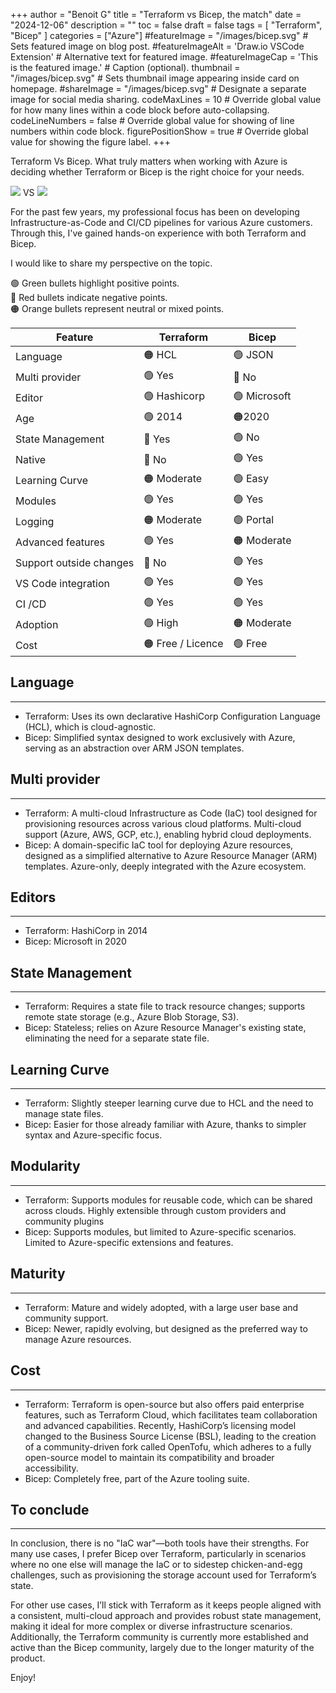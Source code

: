 +++
author = "Benoit G"
title = "Terraform vs Bicep, the match"
date = "2024-12-06"
description = ""
toc = false
draft = false
tags = [
    "Terraform", "Bicep"
]
categories = ["Azure"]
#featureImage = "/images/bicep.svg" # Sets featured image on blog post.
#featureImageAlt = 'Draw.io VSCode Extension' # Alternative text for featured image.
#featureImageCap = 'This is the featured image.' # Caption (optional).
thumbnail = "/images/bicep.svg" # Sets thumbnail image appearing inside card on homepage.
#shareImage = "/images/bicep.svg" # Designate a separate image for social media sharing.
codeMaxLines = 10 # Override global value for how many lines within a code block before auto-collapsing.
codeLineNumbers = false # Override global value for showing of line numbers within code block.
figurePositionShow = true # Override global value for showing the figure label.
+++

Terraform Vs Bicep. What truly matters when working with Azure is deciding whether Terraform or Bicep is the right choice for your needs.
<!--more-->

<img src="/images/bicep.svg"> VS <img src="/images/terraform.svg">

For the past few years, my professional focus has been on developing Infrastructure-as-Code and CI/CD pipelines for various Azure customers. Through this, I've gained hands-on experience with both Terraform and Bicep.

I would like to share my perspective on the topic.

🟢 Green bullets highlight positive points.<br>
🔴 Red bullets indicate negative points.<br>
🟠 Orange bullets represent neutral or mixed points.<br>

| Feature                 | Terraform           | Bicep          |
|-------------------------|---------------------|----------------|
| Language                | 🟠 HCL              | 🟢 JSON       |
| Multi provider          | 🟢 Yes              | 🔴 No         |
| Editor                  | 🟢 Hashicorp        | 🟢 Microsoft  |
| Age                     | 🟢 2014             | 🟠2020        |
| State Management        | 🔴 Yes              | 🟢 No         |
| Native                  | 🔴 No               | 🟢 Yes        |
| Learning Curve          | 🟠 Moderate         | 🟢 Easy       |
| Modules                 | 🟢 Yes              | 🟢 Yes        |
| Logging                 | 🟠 Moderate         | 🟢 Portal     |
| Advanced features       | 🟢 Yes              | 🟠 Moderate   |
| Support outside changes | 🔴 No               | 🟢 Yes        |
| VS Code integration     | 🟢 Yes              | 🟢 Yes        |
| CI /CD                  | 🟢 Yes              | 🟢 Yes        |
| Adoption                | 🟢 High             | 🟠 Moderate   |
| Cost                    | 🟠 Free / Licence   | 🟢 Free       |

## Language
---

- Terraform: Uses its own declarative HashiCorp Configuration Language (HCL), which is cloud-agnostic.
- Bicep: Simplified syntax designed to work exclusively with Azure, serving as an abstraction over ARM JSON templates.

##  Multi provider
---

- Terraform: A multi-cloud Infrastructure as Code (IaC) tool designed for provisioning resources across various cloud platforms.
Multi-cloud support (Azure, AWS, GCP, etc.), enabling hybrid cloud deployments.
- Bicep: A domain-specific IaC tool for deploying Azure resources, designed as a simplified alternative to Azure Resource Manager (ARM) templates. Azure-only, deeply integrated with the Azure ecosystem.

##  Editors
---

- Terraform: HashiCorp in 2014
- Bicep: Microsoft in 2020

## State Management
---

- Terraform: Requires a state file to track resource changes; supports remote state storage (e.g., Azure Blob Storage, S3).
- Bicep: Stateless; relies on Azure Resource Manager's existing state, eliminating the need for a separate state file.


## Learning Curve
---

- Terraform: Slightly steeper learning curve due to HCL and the need to manage state files.
- Bicep: Easier for those already familiar with Azure, thanks to simpler syntax and Azure-specific focus.

## Modularity
---

- Terraform: Supports modules for reusable code, which can be shared across clouds. Highly extensible through custom providers and community plugins
- Bicep: Supports modules, but limited to Azure-specific scenarios. Limited to Azure-specific extensions and features.

## Maturity
---

- Terraform: Mature and widely adopted, with a large user base and community support.
- Bicep: Newer, rapidly evolving, but designed as the preferred way to manage Azure resources.

## Cost
---

- Terraform: Terraform is open-source but also offers paid enterprise features, such as Terraform Cloud, which facilitates team collaboration and advanced capabilities. Recently, HashiCorp’s licensing model changed to the Business Source License (BSL), leading to the creation of a community-driven fork called OpenTofu, which adheres to a fully open-source model to maintain its compatibility and broader accessibility.
- Bicep: Completely free, part of the Azure tooling suite.

## To conclude
---

In conclusion, there is no "IaC war"—both tools have their strengths. For many use cases, I prefer Bicep over Terraform, particularly in scenarios where no one else will manage the IaC or to sidestep chicken-and-egg challenges, such as provisioning the storage account used for Terraform’s state.

For other use cases, I’ll stick with Terraform as it keeps people aligned with a consistent, multi-cloud approach and provides robust state management, making it ideal for more complex or diverse infrastructure scenarios. Additionally, the Terraform community is currently more established and active than the Bicep community, largely due to the longer maturity of the product.

Enjoy!